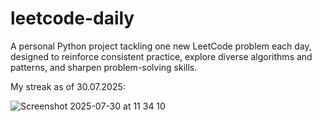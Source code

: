 # leetcode-daily

A personal Python project tackling one new LeetCode problem each day, designed to reinforce consistent practice, explore diverse algorithms and patterns, and sharpen problem-solving skills.

My streak as of 30.07.2025:

![Screenshot 2025-07-30 at 11 34 10](https://github.com/user-attachments/assets/ed49384d-c787-4063-808c-7784ea5398ab)
